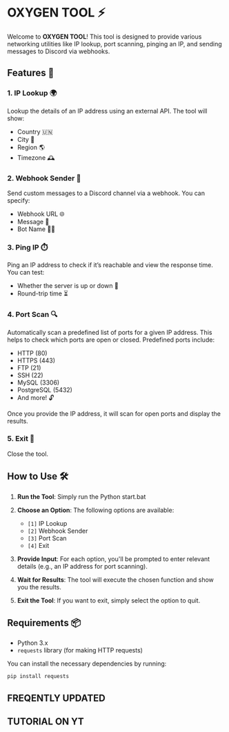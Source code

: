 # OXYGEN TOOL ⚡️

Welcome to **OXYGEN TOOL**! This tool is designed to provide various networking utilities like IP lookup, port scanning, pinging an IP, and sending messages to Discord via webhooks.

## Features 🚀

### 1. **IP Lookup** 🌍
Lookup the details of an IP address using an external API. The tool will show:
- Country 🇺🇳
- City 🌆
- Region 🌎
- Timezone 🕰️

### 2. **Webhook Sender** 💬
Send custom messages to a Discord channel via a webhook. You can specify:
- Webhook URL 🌐
- Message 💌
- Bot Name 🧑‍💻

### 3. **Ping IP** ⏱️
Ping an IP address to check if it’s reachable and view the response time. You can test:
- Whether the server is up or down 🚫
- Round-trip time ⏳

### 4. **Port Scan** 🔍
Automatically scan a predefined list of ports for a given IP address. This helps to check which ports are open or closed. Predefined ports include:
- HTTP (80)
- HTTPS (443)
- FTP (21)
- SSH (22)
- MySQL (3306)
- PostgreSQL (5432)
- And more! 🔓

Once you provide the IP address, it will scan for open ports and display the results.

### 5. **Exit** 🚪
Close the tool.

## How to Use 🛠️

1. **Run the Tool**: 
   Simply run the Python start.bat

2. **Choose an Option**:
   The following options are available:
   - `[1]` IP Lookup
   - `[2]` Webhook Sender
   - `[3]` Port Scan
   - `[4]` Exit

3. **Provide Input**:
   For each option, you'll be prompted to enter relevant details (e.g., an IP address for port scanning).

4. **Wait for Results**:
   The tool will execute the chosen function and show you the results.

5. **Exit the Tool**:
   If you want to exit, simply select the option to quit.

## Requirements 📦

- Python 3.x
- `requests` library (for making HTTP requests)

You can install the necessary dependencies by running:

```bash
pip install requests


```
## FREQENTLY UPDATED
## TUTORIAL ON YT
